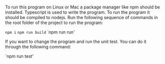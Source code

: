 To run this program on Linux or Mac a package manager like npm should be installed. Typescript is used to write the program. To run the program it should be compiled to nodejs. 
Run the following sequence of commands in the root folder of the project to run the program:

`npm i`
`npm run build`
`npm run run'

If you want to change the program and run the unit test. You can do it through the following command:

`npm run test'
